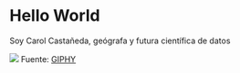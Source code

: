 # Hello World
Soy Carol Castañeda, geógrafa y futura científica de datos

![](https://media.giphy.com/media/eH9S7jdWFECehNhle9/giphy-downsized.gif)
Fuente: [GIPHY](https://giphy.com/gifs/maps-throckmorton-eH9S7jdWFECehNhle9)

